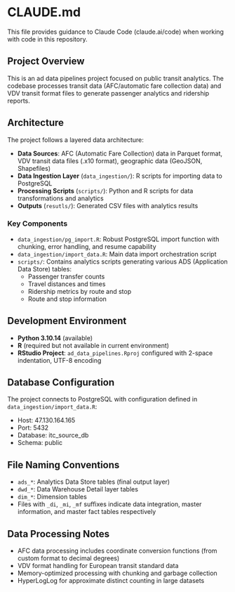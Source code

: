 # CLAUDE.md

This file provides guidance to Claude Code (claude.ai/code) when working with code in this repository.

## Project Overview

This is an ad data pipelines project focused on public transit analytics. The codebase processes transit data (AFC/automatic fare collection data) and VDV transit format files to generate passenger analytics and ridership reports.

## Architecture

The project follows a layered data architecture:

- **Data Sources**: AFC (Automatic Fare Collection) data in Parquet format, VDV transit data files (.x10 format), geographic data (GeoJSON, Shapefiles)
- **Data Ingestion Layer** (`data_ingestion/`): R scripts for importing data to PostgreSQL
- **Processing Scripts** (`scripts/`): Python and R scripts for data transformations and analytics
- **Outputs** (`resutls/`): Generated CSV files with analytics results

### Key Components

- `data_ingestion/pg_import.R`: Robust PostgreSQL import function with chunking, error handling, and resume capability
- `data_ingestion/import_data.R`: Main data import orchestration script
- `scripts/`: Contains analytics scripts generating various ADS (Application Data Store) tables:
  - Passenger transfer counts
  - Travel distances and times  
  - Ridership metrics by route and stop
  - Route and stop information

## Development Environment

- **Python 3.10.14** (available)
- **R** (required but not available in current environment)
- **RStudio Project**: `ad_data_pipelines.Rproj` configured with 2-space indentation, UTF-8 encoding

## Database Configuration

The project connects to PostgreSQL with configuration defined in `data_ingestion/import_data.R`:
- Host: 47.130.164.165
- Port: 5432
- Database: itc_source_db
- Schema: public

## File Naming Conventions

- `ads_*`: Analytics Data Store tables (final output layer)
- `dwd_*`: Data Warehouse Detail layer tables
- `dim_*`: Dimension tables
- Files with `_di`, `_mi`, `_mf` suffixes indicate data integration, master information, and master fact tables respectively

## Data Processing Notes

- AFC data processing includes coordinate conversion functions (from custom format to decimal degrees)
- VDV format handling for European transit standard data
- Memory-optimized processing with chunking and garbage collection
- HyperLogLog for approximate distinct counting in large datasets